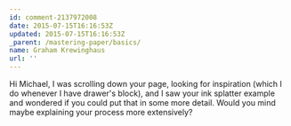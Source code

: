 ```yaml
---
id: comment-2137972008
date: 2015-07-15T16:16:53Z
updated: 2015-07-15T16:16:53Z
_parent: /mastering-paper/basics/
name: Graham Krewinghaus
url: ''
---
```


Hi Michael,
I was scrolling down your page, looking for inspiration
(which I do whenever I have drawer's block), and I saw your ink splatter example
and wondered if you could put that in some more detail. Would you mind maybe explaining
your process more extensively?
